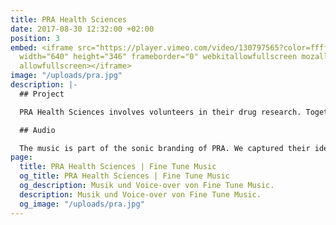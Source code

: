 ```yaml
---
title: PRA Health Sciences
date: 2017-08-30 12:32:00 +02:00
position: 3
embed: <iframe src="https://player.vimeo.com/video/130797565?color=ffffff&title=0&byline=0&portrait=0"
  width="640" height="346" frameborder="0" webkitallowfullscreen mozallowfullscreen
  allowfullscreen></iframe>
image: "/uploads/pra.jpg"
description: |-
  ## Project

  PRA Health Sciences involves volunteers in their drug research. Together with G2K x PIT, we developed a cinema- and radio commercial to inform people about this.

  ## Audio

  The music is part of the sonic branding of PRA. We captured their identity in the sound logo at the end of the commercial. The campaign was broadcast on national radio and shown at multiple Pathé Cinemas.
page:
  title: PRA Health Sciences | Fine Tune Music
  og_title: PRA Health Sciences | Fine Tune Music
  og_description: Musik und Voice-over von Fine Tune Music.
  description: Musik und Voice-over von Fine Tune Music.
  og_image: "/uploads/pra.jpg"
---
```



